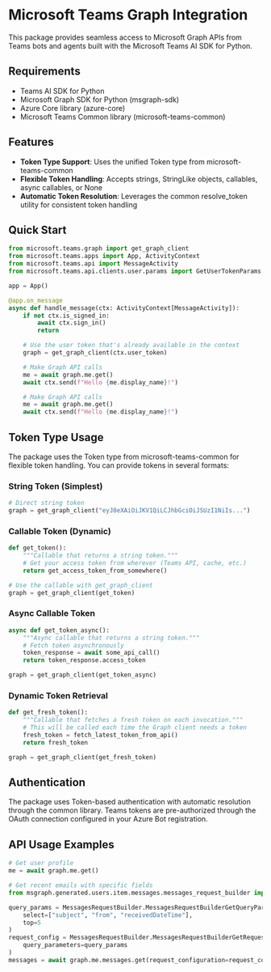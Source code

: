 # Microsoft Teams Graph Integration

This package provides seamless access to Microsoft Graph APIs from Teams bots and agents built with the Microsoft Teams AI SDK for Python.

## Requirements

- Teams AI SDK for Python
- Microsoft Graph SDK for Python (msgraph-sdk)
- Azure Core library (azure-core)
- Microsoft Teams Common library (microsoft-teams-common)

## Features

- **Token Type Support**: Uses the unified Token type from microsoft-teams-common
- **Flexible Token Handling**: Accepts strings, StringLike objects, callables, async callables, or None
- **Automatic Token Resolution**: Leverages the common resolve_token utility for consistent token handling

## Quick Start

```python
from microsoft.teams.graph import get_graph_client
from microsoft.teams.apps import App, ActivityContext
from microsoft.teams.api import MessageActivity
from microsoft.teams.api.clients.user.params import GetUserTokenParams

app = App()

@app.on_message
async def handle_message(ctx: ActivityContext[MessageActivity]):
    if not ctx.is_signed_in:
        await ctx.sign_in()
        return

    # Use the user token that's already available in the context
    graph = get_graph_client(ctx.user_token)

    # Make Graph API calls
    me = await graph.me.get()
    await ctx.send(f"Hello {me.display_name}!")

    # Make Graph API calls
    me = await graph.me.get()
    await ctx.send(f"Hello {me.display_name}!")
```

## Token Type Usage

The package uses the Token type from microsoft-teams-common for flexible token handling. You can provide tokens in several formats:

### String Token (Simplest)

```python
# Direct string token
graph = get_graph_client("eyJ0eXAiOiJKV1QiLCJhbGciOiJSUzI1NiIs...")
```

### Callable Token (Dynamic)

```python
def get_token():
    """Callable that returns a string token."""
    # Get your access token from wherever (Teams API, cache, etc.)
    return get_access_token_from_somewhere()

# Use the callable with get_graph_client
graph = get_graph_client(get_token)
```

### Async Callable Token

```python
async def get_token_async():
    """Async callable that returns a string token."""
    # Fetch token asynchronously
    token_response = await some_api_call()
    return token_response.access_token

graph = get_graph_client(get_token_async)
```

### Dynamic Token Retrieval

```python
def get_fresh_token():
    """Callable that fetches a fresh token on each invocation."""
    # This will be called each time the Graph client needs a token
    fresh_token = fetch_latest_token_from_api()
    return fresh_token

graph = get_graph_client(get_fresh_token)
```

## Authentication

The package uses Token-based authentication with automatic resolution through the common library. Teams tokens are pre-authorized through the OAuth connection configured in your Azure Bot registration.

## API Usage Examples

```python
# Get user profile
me = await graph.me.get()

# Get recent emails with specific fields
from msgraph.generated.users.item.messages.messages_request_builder import MessagesRequestBuilder

query_params = MessagesRequestBuilder.MessagesRequestBuilderGetQueryParameters(
    select=["subject", "from", "receivedDateTime"],
    top=5
)
request_config = MessagesRequestBuilder.MessagesRequestBuilderGetRequestConfiguration(
    query_parameters=query_params
)
messages = await graph.me.messages.get(request_configuration=request_config)
```
